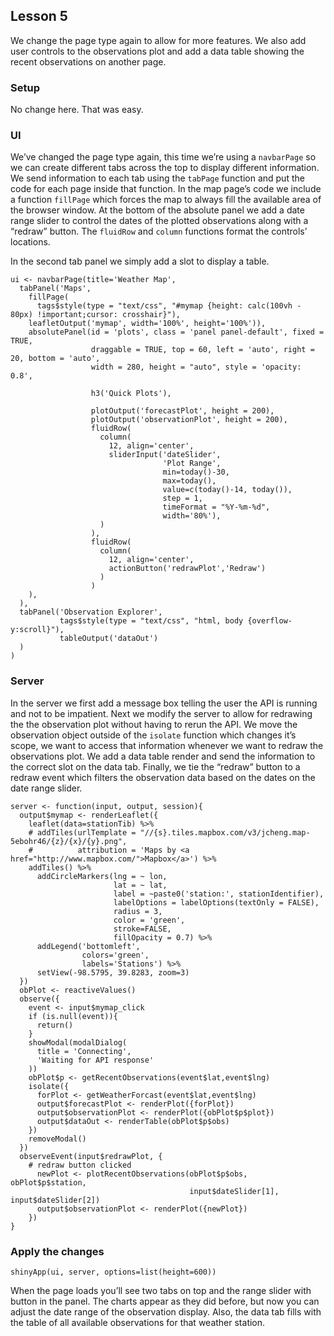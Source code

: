 Lesson 5
--------

We change the page type again to allow for more features. We also add
user controls to the observations plot and add a data table showing the
recent observations on another page.

### Setup

No change here. That was easy.

### UI

We’ve changed the page type again, this time we’re using a `navbarPage`
so we can create different tabs across the top to display different
information. We send information to each tab using the `tabPage`
function and put the code for each page inside that function. In the map
page’s code we include a function `fillPage` which forces the map to
always fill the available area of the browser window. At the bottom of
the absolute panel we add a date range slider to control the dates of
the plotted observations along with a “redraw” button. The `fluidRow`
and `column` functions format the controls’ locations.

In the second tab panel we simply add a slot to display a table.

    ui <- navbarPage(title='Weather Map',
      tabPanel('Maps',
        fillPage(
          tags$style(type = "text/css", "#mymap {height: calc(100vh - 80px) !important;cursor: crosshair}"),
        leafletOutput('mymap', width='100%', height='100%')),
        absolutePanel(id = 'plots', class = 'panel panel-default', fixed = TRUE,
                      draggable = TRUE, top = 60, left = 'auto', right = 20, bottom = 'auto',
                      width = 280, height = "auto", style = 'opacity: 0.8',
                      
                      h3('Quick Plots'),
                      
                      plotOutput('forecastPlot', height = 200),
                      plotOutput('observationPlot', height = 200),
                      fluidRow(
                        column(
                          12, align='center',
                          sliderInput('dateSlider',
                                      'Plot Range',
                                      min=today()-30,
                                      max=today(),
                                      value=c(today()-14, today()),
                                      step = 1,
                                      timeFormat = "%Y-%m-%d",
                                      width='80%'),
                        )
                      ),
                      fluidRow(
                        column(
                          12, align='center',
                          actionButton('redrawPlot','Redraw')
                        )
                      )
        ),
      ),
      tabPanel('Observation Explorer',
               tags$style(type = "text/css", "html, body {overflow-y:scroll}"),
               tableOutput('dataOut')
      )
    )

### Server

In the server we first add a message box telling the user the API is
running and not to be impatient. Next we modify the server to allow for
redrawing the the observation plot without having to rerun the API. We
move the observation object outside of the `isolate` function which
changes it’s scope, we want to access that information whenever we want
to redraw the observations plot. We add a data table render and send the
information to the correct slot on the data tab. Finally, we tie the
“redraw” button to a redraw event which filters the observation data
based on the dates on the date range slider.

    server <- function(input, output, session){
      output$mymap <- renderLeaflet({
        leaflet(data=stationTib) %>% 
        # addTiles(urlTemplate = "//{s}.tiles.mapbox.com/v3/jcheng.map-5ebohr46/{z}/{x}/{y}.png",
        #          attribution = 'Maps by <a href="http://www.mapbox.com/">Mapbox</a>') %>% 
        addTiles() %>% 
          addCircleMarkers(lng = ~ lon,
                           lat = ~ lat,
                           label = ~paste0('station:', stationIdentifier),
                           labelOptions = labelOptions(textOnly = FALSE),
                           radius = 3,
                           color = 'green',
                           stroke=FALSE,
                           fillOpacity = 0.7) %>%
          addLegend('bottomleft',
                    colors='green',
                    labels='Stations') %>% 
          setView(-98.5795, 39.8283, zoom=3)
      })
      obPlot <- reactiveValues()
      observe({
        event <- input$mymap_click
        if (is.null(event)){
          return()
        }
        showModal(modalDialog(
          title = 'Connecting',
          'Waiting for API response'
        ))
        obPlot$p <- getRecentObservations(event$lat,event$lng)
        isolate({
          forPlot <- getWeatherForcast(event$lat,event$lng)
          output$forecastPlot <- renderPlot({forPlot})
          output$observationPlot <- renderPlot({obPlot$p$plot})
          output$dataOut <- renderTable(obPlot$p$obs)
        })
        removeModal()
      })
      observeEvent(input$redrawPlot, {
        # redraw button clicked
          newPlot <- plotRecentObservations(obPlot$p$obs, obPlot$p$station,
                                            input$dateSlider[1], input$dateSlider[2])
          output$observationPlot <- renderPlot({newPlot})
        })
    }

### Apply the changes

    shinyApp(ui, server, options=list(height=600))

When the page loads you’ll see two tabs on top and the range slider with
button in the panel. The charts appear as they did before, but now you
can adjust the date range of the observation display. Also, the data tab
fills with the table of all available observations for that weather
station.
